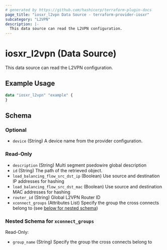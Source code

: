 ```yaml
---
# generated by https://github.com/hashicorp/terraform-plugin-docs
page_title: "iosxr_l2vpn Data Source - terraform-provider-iosxr"
subcategory: "L2VPN"
description: |-
  This data source can read the L2VPN configuration.
---
```


# iosxr_l2vpn (Data Source)

This data source can read the L2VPN configuration.

## Example Usage

```terraform
data "iosxr_l2vpn" "example" {
}
```

<!-- schema generated by tfplugindocs -->
## Schema

### Optional

- `device` (String) A device name from the provider configuration.

### Read-Only

- `description` (String) Multi segment psedowire global description
- `id` (String) The path of the retrieved object.
- `load_balancing_flow_src_dst_ip` (Boolean) Use source and destination IP addresses for hashing
- `load_balancing_flow_src_dst_mac` (Boolean) Use source and destination MAC addresses for hashing
- `router_id` (String) Global L2VPN Router ID
- `xconnect_groups` (Attributes List) Specify the group the cross connects belong to (see [below for nested schema](#nestedatt--xconnect_groups))

<a id="nestedatt--xconnect_groups"></a>
### Nested Schema for `xconnect_groups`

Read-Only:

- `group_name` (String) Specify the group the cross connects belong to
